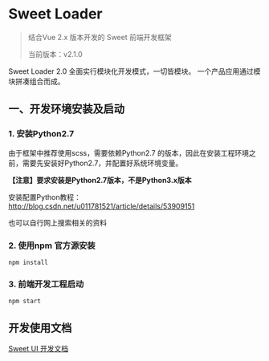 # Sweet Loader

> 结合Vue 2.x 版本开发的 Sweet 前端开发框架
>
> 当前版本：v2.1.0

Sweet Loader 2.0 全面实行模块化开发模式，一切皆模块。
一个产品应用通过模块拼凑组合而成。

## 一、开发环境安装及启动

### 1. 安装Python2.7

由于框架中推荐使用scss，需要依赖Python2.7 的版本，因此在安装工程环境之前，需要先安装好Python2.7，并配置好系统环境变量。

**【注意】要求安装是Python2.7版本，不是Python3.x版本**

安装配置Python教程：  http://blog.csdn.net/u011781521/article/details/53909151

也可以自行网上搜索相关的资料


### 2. 使用npm 官方源安装

```
npm install
```



### 3. 前端开发工程启动

```
npm start
```

## 开发使用文档

[Sweet UI 开发文档](https://github.com/sweetui/sweet-ui-docs)
